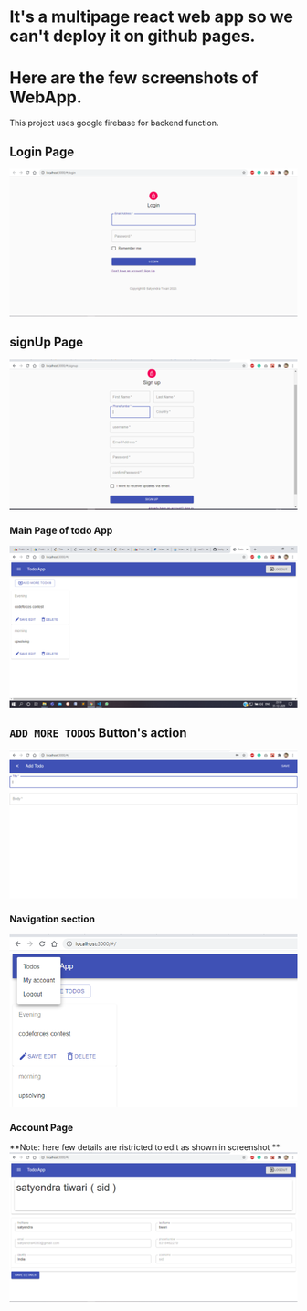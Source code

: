 # It's a multipage react web app so we can't deploy it on github pages. 
# Here are the few screenshots of WebApp.    

This project uses google firebase for backend function.

## Login Page 

![alt text](https://github.com/lucky4030/tasker/blob/master/screenshot/login.png?raw=true)

## signUp Page

![alt text](https://github.com/lucky4030/tasker/blob/master/screenshot/signup_form.png?raw=true)

### Main Page of todo App

![alt text](https://github.com/lucky4030/tasker/blob/master/screenshot/list_container.png?raw=true)

## `ADD MORE TODOS` Button's action

![alt text](https://github.com/lucky4030/tasker/blob/master/screenshot/add_task.png?raw=true)

### Navigation section

![alt text](https://github.com/lucky4030/tasker/blob/master/screenshot/nevigation.png?raw=true)

### Account Page
**Note: here few details are ristricted to edit as shown in screenshot **
![alt text](https://github.com/lucky4030/tasker/blob/master/screenshot/account.png?raw=true)

